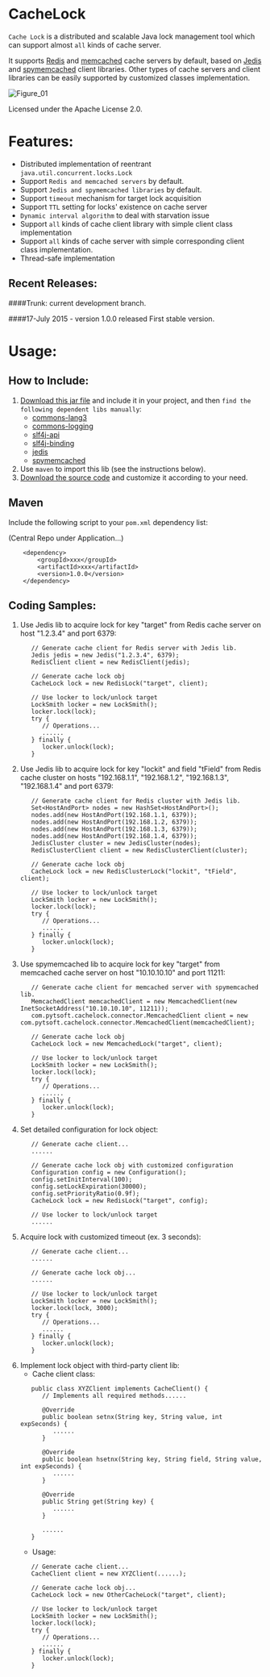 CacheLock 
=========

`Cache Lock` is a distributed and scalable Java lock management tool which can support almost `all` kinds of cache server.

It supports [Redis](http://redis.io/) and [memcached](http://memcached.org/) cache servers by default, based on [Jedis](https://github.com/xetorthio/jedis) and [spymemcached](https://github.com/couchbase/spymemcached) client libraries. Other types of cache servers and client libraries can be easily supported by customized classes implementation.

![Figure_01](https://cloud.githubusercontent.com/assets/2408906/8738642/e34699f6-2c64-11e5-93c7-3f0a054cc284.png)

Licensed under the Apache License 2.0.


Features:
========

* Distributed implementation of reentrant `java.util.concurrent.locks.Lock`
* Support `Redis and memcached servers` by default.
* Support `Jedis and spymemcached libraries` by default.
* Support `timeout` mechanism for target lock acquisition
* Support `TTL` setting for locks' existence on cache server
* `Dynamic interval algorithm` to deal with starvation issue
* Support `all` kinds of cache client library with simple client class implementation
* Support `all` kinds of cache server with simple corresponding client class implementation.
* Thread-safe implementation


Recent Releases:
------------------------

####Trunk: current development branch.


####17-July 2015 - version 1.0.0 released
First stable version.



Usage:
======

How to Include:
---------------------

1. [Download this jar file](https://github.com/pytarng/CacheLock/blob/mvn-repo/com/pytsoft/CacheLock/1.0.0/CacheLock-1.0.0.jar?raw=true) and include it in your project, and then `find the following dependent libs manually`:
    * [commons-lang3](http://mvnrepository.com/artifact/org.apache.commons/commons-lang3)
    * [commons-logging](http://mvnrepository.com/artifact/commons-logging/commons-logging)
    * [slf4j-api](http://mvnrepository.com/artifact/org.slf4j/slf4j-api)
    * [slf4j-binding](http://mvnrepository.com/artifact/org.slf4j/slf4j-log4j12)
    * [jedis](http://mvnrepository.com/artifact/redis.clients/jedis)
    * [spymemcached](http://mvnrepository.com/artifact/net.spy/spymemcached)
2. Use `maven` to import this lib (see the instructions below). 
3. [Download the source code](https://github.com/pytarng/CacheLock#fork-destination-box) and customize it according to your need.


Maven
---------

Include the following script to your `pom.xml` dependency list:

(Central Repo under Application...)
```
    <dependency>
        <groupId>xxx</groupId>
        <artifactId>xxx</artifactId>
        <version>1.0.0</version>
    </dependency>
```

Coding Samples:
-----------------------

1. Use Jedis lib to acquire lock for key "target" from Redis cache server on host "1.2.3.4" and port 6379:
   ```
      // Generate cache client for Redis server with Jedis lib.
      Jedis jedis = new Jedis("1.2.3.4", 6379);
      RedisClient client = new RedisClient(jedis);
      
      // Generate cache lock obj
      CacheLock lock = new RedisLock("target", client);
      
      // Use locker to lock/unlock target
      LockSmith locker = new LockSmith();
      locker.lock(lock);
      try {
         // Operations...
         ......
      } finally {
         locker.unlock(lock);
      }
   ```
2. Use Jedis lib to acquire lock for key "lockit" and field "tField" from Redis cache cluster on hosts "192.168.1.1", 
"192.168.1.2", "192.168.1.3", "192.168.1.4" and port 6379:
   ```
      // Generate cache client for Redis cluster with Jedis lib.
      Set<HostAndPort> nodes = new HashSet<HostAndPort>();
      nodes.add(new HostAndPort(192.168.1.1, 6379));
      nodes.add(new HostAndPort(192.168.1.2, 6379));
      nodes.add(new HostAndPort(192.168.1.3, 6379));
      nodes.add(new HostAndPort(192.168.1.4, 6379));
      JedisCluster cluster = new JedisCluster(nodes);
      RedisClusterClient client = new RedisClusterClient(cluster);
      
      // Generate cache lock obj
      CacheLock lock = new RedisClusterLock("lockit", "tField", client);
      
      // Use locker to lock/unlock target
      LockSmith locker = new LockSmith();
      locker.lock(lock);
      try {
         // Operations...
         ......
      } finally {
         locker.unlock(lock);
      }
   ```
3. Use spymemcached lib to acquire lock for key "target" from memcached cache server on host "10.10.10.10" and port 11211:
   ```
      // Generate cache client for memcached server with spymemcached lib.
      MemcachedClient memcachedClient = new MemcachedClient(new InetSocketAddress("10.10.10.10", 11211));
      com.pytsoft.cachelock.connector.MemcachedClient client = new com.pytsoft.cachelock.connector.MemcachedClient(memcachedClient);
      
      // Generate cache lock obj
      CacheLock lock = new MemcachedLock("target", client);
      
      // Use locker to lock/unlock target
      LockSmith locker = new LockSmith();
      locker.lock(lock);
      try {
         // Operations...
         ......
      } finally {
         locker.unlock(lock);
      }
   ```
4. Set detailed configuration for lock object:
   ```
      // Generate cache client...
      ......
      
      // Generate cache lock obj with customized configuration
      Configuration config = new Configuration();
      config.setInitInterval(100);
      config.setLockExpiration(30000);
      config.setPriorityRatio(0.9f);
      CacheLock lock = new RedisLock("target", config);
      
      // Use locker to lock/unlock target
      ......
   ```
5. Acquire lock with customized timeout (ex. 3 seconds):
   ```
      // Generate cache client...
      ......
      
      // Generate cache lock obj...
      ......
      
      // Use locker to lock/unlock target
      LockSmith locker = new LockSmith();
      locker.lock(lock, 3000);
      try {
         // Operations...
         ......
      } finally {
         locker.unlock(lock);
      }
   ```
6. Implement lock object with third-party client lib:
   * Cache client class:
   ```
      public class XYZClient implements CacheClient() {
         // Implements all required methods......
         
         @Override
         public boolean setnx(String key, String value, int expSeconds) {
            ......
         }
         
         @Override
         public boolean hsetnx(String key, String field, String value, int expSeconds) {
            ......
         }
         
         @Override
         public String get(String key) {
            ......
         }
         
         ......
      }
   ```
   * Usage:
   ```
      // Generate cache client...
      CacheClient client = new XYZClient(......);
      
      // Generate cache lock obj...
      CacheLock lock = new OtherCacheLock("target", client);
      
      // Use locker to lock/unlock target
      LockSmith locker = new LockSmith();
      locker.lock(lock);
      try {
         // Operations...
         ......
      } finally {
         locker.unlock(lock);
      }
   ```
